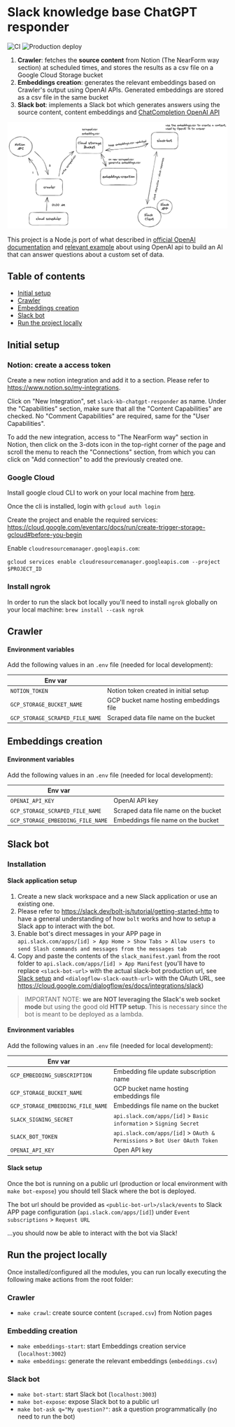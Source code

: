 # Slack knowledge base ChatGPT responder

![CI](https://github.com/nearform/slack-knowledgebase-chatgpt-responder/actions/workflows/ci.yml/badge.svg?event=push)
![Production deploy](https://github.com/nearform/slack-knowledgebase-chatgpt-responder/actions/workflows/production-deploy.yml/badge.svg?event=push)

1. **Crawler**: fetches the **source content** from Notion (The NearForm way section) at scheduled times, and stores the results as a csv file on a Google Cloud Storage bucket
2. **Embeddings creation**: generates the relevant embeddings based on Crawler's output using OpenAI APIs. Generated embeddings are stored as a csv file in the same bucket
3. **Slack bot**: implements a Slack bot which generates answers using the source content, content embeddings and [ChatCompletion OpenAI API](https://platform.openai.com/docs/guides/chat)

![alt text](./assets/schema.png 'Schema')

This project is a Node.js port of what described in [official OpenAI documentation](https://platform.openai.com/docs/tutorials/web-qa-embeddings) and [relevant example](https://github.com/openai/openai-cookbook/tree/main/apps/web-crawl-q-and-a) about using OpenAI api to build an AI that can answer questions about a custom set of data.

## Table of contents

- [Initial setup](initial-setup)
- [Crawler](#crawler)
- [Embeddings creation](#embeddings-creation)
- [Slack bot](#slack-bot)
- [Run the project locally](#run-the-project-locally)

## Initial setup

### Notion: create a access token

Create a new notion integration and add it to a section. Please refer to https://www.notion.so/my-integrations.

Click on "New Integration", set `slack-kb-chatgpt-responder` as name. Under the "Capabilities" section, make sure that all the "Content Capabilities" are checked. No "Comment Capabilities" are required, same for the "User Capabilities".

To add the new integration, access to "The NearForm way" section in Notion, then click on the 3-dots icon in the top-right corner of the page and scroll the menu to reach the "Connections" section, from which you can click on "Add connection" to add the previously created one.

### Google Cloud

Install google cloud CLI to work on your local machine from [here](https://cloud.google.com/sdk/docs/install).

Once the cli is installed, login with `gcloud auth login`

Create the project and enable the required services: https://cloud.google.com/eventarc/docs/run/create-trigger-storage-gcloud#before-you-begin

Enable `cloudresourcemanager.googleapis.com`:

```
gcloud services enable cloudresourcemanager.googleapis.com --project $PROJECT_ID
```

### Install ngrok

In order to run the slack bot locally you'll need to install `ngrok` globally on your local machine: `brew install --cask ngrok`

## Crawler

#### Environment variables

Add the following values in an `.env` file (needed for local development):

| Env var                         |                                         |
| ------------------------------- | --------------------------------------- |
| `NOTION_TOKEN`                  | Notion token created in initial setup   |
| `GCP_STORAGE_BUCKET_NAME`       | GCP bucket name hosting embeddings file |
| `GCP_STORAGE_SCRAPED_FILE_NAME` | Scraped data file name on the bucket    |

## Embeddings creation

#### Environment variables

Add the following values in an `.env` file (needed for local development):

| Env var                           |                                      |
| --------------------------------- | ------------------------------------ |
| `OPENAI_API_KEY`                  | OpenAI API key                       |
| `GCP_STORAGE_SCRAPED_FILE_NAME`   | Scraped data file name on the bucket |
| `GCP_STORAGE_EMBEDDING_FILE_NAME` | Embeddings file name on the bucket   |

## Slack bot

### Installation

#### Slack application setup

1. Create a new slack workspace and a new Slack application or use an existing one.
2. Please refer to https://slack.dev/bolt-js/tutorial/getting-started-http to have a general understanding of how `bolt` works and how to setup a Slack app to interact with the bot.
3. Enable bot's direct messages in your APP page in `api.slack.com/apps/[id] > App Home > Show Tabs > Allow users to send Slash commands and messages from the messages tab`
4. Copy and paste the contents of the `slack_manifest.yaml` from the root folder to `api.slack.com/apps/[id] > App Manifest` (you'll have to replace `<slack-bot-url>` with the actual slack-bot production url, see [Slack setup](#slack-setup) and `<dialogflow-slack-oauth-url>` with the OAuth URL, see https://cloud.google.com/dialogflow/es/docs/integrations/slack)

> IMPORTANT NOTE: **we are NOT leveraging the Slack's web socket mode** but using the good old **HTTP setup**. This is necessary since the bot is meant to be deployed as a lambda.

#### Environment variables

Add the following values in an `.env` file (needed for local development):

| Env var                           |                                                                            |
| --------------------------------- | -------------------------------------------------------------------------- |
| `GCP_EMBEDDING_SUBSCRIPTION`      | Embedding file update subscription name                                    |
| `GCP_STORAGE_BUCKET_NAME`         | GCP bucket name hosting embeddings file                                    |
| `GCP_STORAGE_EMBEDDING_FILE_NAME` | Embeddings file name on the bucket                                         |
| `SLACK_SIGNING_SECRET`            | `api.slack.com/apps/[id]` > `Basic information` > `Signing Secret`         |
| `SLACK_BOT_TOKEN`                 | `api.slack.com/apps/[id]` > `OAuth & Permissions` > `Bot User OAuth Token` |
| `OPENAI_API_KEY`                  | Open API key                                                               |

#### Slack setup

Once the bot is running on a public url (production or local environment with `make bot-expose`) you should tell Slack where the bot is deployed.

The bot url should be provided as `<public-bot-url>/slack/events` to Slack APP page configuration (`api.slack.com/apps/[id]`) under `Event subscriptions` > `Request URL`

...you should now be able to interact with the bot via Slack!

## Run the project locally

Once installed/configured all the modules, you can run locally executing the following make actions from the root folder:

### Crawler

- `make crawl`: create source content (`scraped.csv`) from Notion pages

### Embedding creation

- `make embeddings-start`: start Embeddings creation service (`localhost:3002`)
- `make embeddings`: generate the relevant embeddings (`embeddings.csv`)

### Slack bot

- `make bot-start`: start Slack bot (`localhost:3003`)
- `make bot-expose`: expose Slack bot to a public url
- `make bot-ask q="My question?"`: ask a question programmatically (no need to run the bot)
